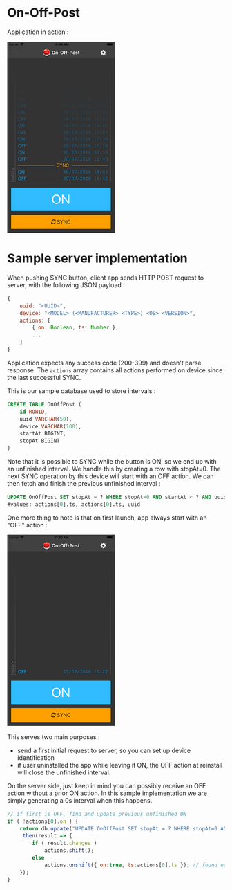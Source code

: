 # On-Off-Post
Application in action :

![image](https://github.com/PAPLabs/OnOffPost-Server/blob/master/doc/app_preview.png?raw=true)

# Sample server implementation

When pushing SYNC button, client app sends HTTP POST request to server, with the following JSON payload :
```js
{
    uuid: "<UUID>",
    device: "<MODEL> (<MANUFACTURER> <TYPE>) <OS> <VERSION>",
    actions: [
        { on: Boolean, ts: Number },
        ...
    ]
}
```
Application expects any success code (200-399) and doesn't parse response.
The `actions` array contains all actions performed on device since the last successful SYNC.

This is our sample database used to store intervals :
```sql
CREATE TABLE OnOffPost (
    id ROWID,
    uuid VARCHAR(50),
    device VARCHAR(100),
    startAt BIGINT,
    stopAt BIGINT
)
```

Note that it is possible to SYNC while the button is ON, so we end up with an unfinished interval.
We handle this by creating a row with stopAt=0.
The next SYNC operation by this device will start with an OFF action. We can then fetch and finish the previous unfinished interval :
```sql
UPDATE OnOffPost SET stopAt = ? WHERE stopAt=0 AND startAt < ? AND uuid = ?
#values: actions[0].ts, actions[0].ts, uuid
```

One more thing to note is that on first launch, app always start with an "OFF" action :

![image](https://github.com/PAPLabs/OnOffPost-Server/blob/master/doc/app_initial.png?raw=true)

This serves two main purposes :
- send a first initial request to server, so you can set up device identification
- if user uninstalled the app while leaving it ON, the OFF action at reinstall will close the unfinished interval.

On the server side, just keep in mind you can possibly receive an OFF action without a prior ON action. In this sample implementation we are simply generating a 0s interval when this happens.
```js
// if first is OFF, find and update previous unfinished ON
if ( !actions[0].on ) {
    return db.update("UPDATE OnOffPost SET stopAt = ? WHERE stopAt=0 AND startAt < ? AND uuid = ?", [ actions[0].ts, actions[0].ts, uuid ])
    .then(result => {
        if ( result.changes )
            actions.shift();
        else
            actions.unshift({ on:true, ts:actions[0].ts });	// found no unfinished ON, create a fake one
    });
}
```
